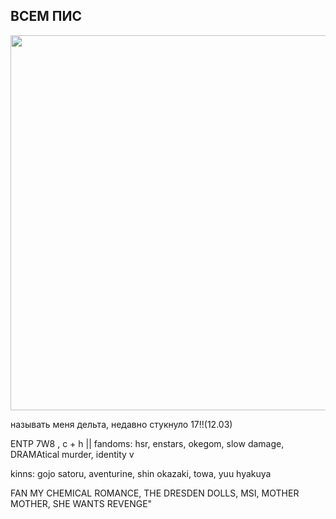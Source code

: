 ## ВСЕМ ПИС

 <img src="https://media.giphy.com/media/xJlOdEYy0r7ZS/giphy.gif" width="600"/>
</div> 

называть меня дельта, недавно стукнуло 17!!(12.03)

ENTP 7W8 , c + h || fandoms: hsr, enstars, okegom, slow damage, DRAMAtical murder, identity v

kinns: gojo satoru, aventurine, shin okazaki, towa, yuu hyakuya

FAN MY CHEMICAL ROMANCE, THE DRESDEN DOLLS, MSI, MOTHER MOTHER, SHE WANTS REVENGE" 
